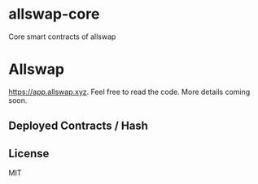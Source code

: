 # allswap-core
Core smart contracts of allswap 

# Allswap

https://app.allswap.xyz. Feel free to read the code. More details coming soon.

## Deployed Contracts / Hash

## License
 MIT

